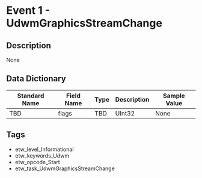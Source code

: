 # Event 1 - UdwmGraphicsStreamChange

## Description
None

## Data Dictionary
|Standard Name|Field Name|Type|Description|Sample Value|
|---|---|---|---|---|
|TBD|flags|TBD|UInt32|None|None|

## Tags
* etw_level_Informational
* etw_keywords_Udwm
* etw_opcode_Start
* etw_task_UdwmGraphicsStreamChange